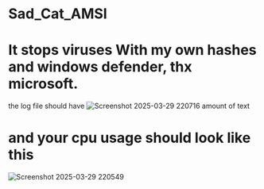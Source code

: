 # Sad_Cat_AMSI
# **It stops viruses With my own hashes and windows defender, thx microsoft.**

the log file should have 
![Screenshot 2025-03-29 220716](https://github.com/user-attachments/assets/867be7ae-0b9a-460b-9262-8c5cb879890f) amount of text

# and your cpu usage should look like this
![Screenshot 2025-03-29 220549](https://github.com/user-attachments/assets/eb4cf9dd-200c-4045-a903-6e39d93b90f7)
